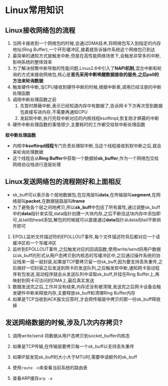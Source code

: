# Linux常用知识

## Linux接收网络包的流程
1. 当网卡接收到一个网络包的时候,会通过DMA技术,将网络包写入到指定的内存地址(Ring Buffer),一个环形缓冲区,接着就告诉操作系统这个网络包已到达
2. 最简单的通知方式是触发中断,但是在高性能网络场景下,会触发非常多的中断,影响系统的整体效率
3. 为了解决频繁中断导致的性能问题,Linux2.6中引入了**NAPI机制**,混合中断和轮询的方式来接收网络包,核心是**首先采用中断唤醒数据接收的服务,之后poll的方法来轮询数据**
4. 触发硬件中断,当CPU接收到硬件中断的时候,根据中断表,调用已经注册的中断处理函数
5. 调用中断处理函数之前
    1. 先暂时屏蔽中断,表示已经知道内存中有数据了,告诉网卡下次再次受到数据包直接写进内存,不需要再通知CPU
    2. 发起软中断,执行完软中断对应的内核线程ksoftirqd,恢复刚才屏蔽的中断
6. 硬件中断处理函数的事情很少,主要耗时的工作都交给软中断处理函数

**软中断处理函数**
- 内核中**ksoftirqd线程**专门负责处理软中断,当这个线程接收到软中断之后,就会来轮询处理数据
- 这个线程会从**Ring Buffer**中获取一个数据帧**sk_buffer**,作为一个网络包交给网络协议栈进行逐层处理

## Linux发送网络包的流程刚好和上面相反
- sk_buff可以表示各个层地数据包,在应用层叫**data**,在传输层叫**segment**,在网络层叫**packet**,在数据链路层叫**frame**
- 为了避免各个层之间地拷贝,所以**sk_buff**中包括了所有属性,通过调整sk_buff中的**data**指针来实现,data指针创建一大块内存,之后不断往这块内存中添加即可,从tail向head添加,解包的时候就可以直接通过**data**指针从data向tail不断拆开即可
1. EPOLL监听文件描述符的EPOLLOUT事件,每个文件描述符背后都对应一个读缓冲区和一个写缓冲区
2. 监听到EPOLLOUT事件,之后触发对应的回调函数,使用write/send将用户数据以sk_buff的形式从用户态拷贝到内核态的写缓冲区中,之后通过操作系统的协议栈来一层一层封装,如果是TCP要拷贝留一份sk_buff,因为要支持丢失重传,之后做好一切封装之后发送到网卡的发送队列,之后触发软中断,通知网卡驱动程序有包发送,驱动程序就会从发送队列中读取sk_buff,并挂在Ring Buffer上,再映射到网卡可访问的DMA上,最后真实发送
3. 数据发送完之后,工作并没有结束,内存还没有被清理,发送完之后网卡设备会触发硬件中断来释放内存,主要释放sk_buff和清理Ring Buffer内存
4. 如果是TCP当收到ACK报文应答时,才会把传输层中拷贝的那一份sk_buff释放掉

## 发送网络数据的时候,涉及几次内存拷贝?
1. 调用write/send 将数据从用户态拷贝到socket_buffer内核态
2. 如果是TCP传输,在传输层要拷贝每一个sk_buff以支持丢失重传
3. 如果IP层发现sk_buff的大小大于MTU时,需要申请额外的sk_buff

1. 使用`route -n`来查看当前系统的路由表
2. 查看ARP缓存`arp -a`